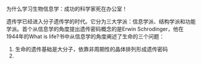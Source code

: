 为什么学习生物信息学：成功的科学家死在办公室！

遗传学已经进入分子遗传学的时代。它分为三大学派：信息学派、结构学派和功能学派。首个从信息学的角度提出遗传密码概念的是Erwin Schrodinger，他在1944年的What is life?书中从信息学的角度阐述了生命的三个问题：
1. 生命的遗传基础是大分子，依靠非周期性的晶体排列形成遗传密码
2. 